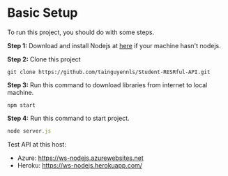 # Basic Setup

To run this project, you should do with some steps.

__Step 1:__
Download and install  Nodejs at [here](https://nodejs.org/en/) if your machine hasn't nodejs.

__Step 2:__
Clone this project 

```
git clone https://github.com/tainguyennls/Student-RESRful-API.git
```
__Step 3:__
Run this command to download libraries from internet to local machine.

```
npm start
```

__Step 4:__
Run this command to start project.

```javascript
node server.js
```

Test API at this host: 

- Azure: https://ws-nodejs.azurewebsites.net
- Heroku: https://ws-nodejs.herokuapp.com/


